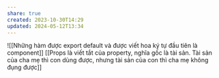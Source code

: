 ```yaml
---
share: true
created: 2023-10-30T14:29
updated: 2024-05-12T13:34
---
```

![[Những hàm được export default và được viết hoa ký tự đầu tiên là component]]
[[Props là viết tắt của property, nghĩa gốc là tài sản. Tài sản của cha mẹ thì con dùng được, nhưng tài sản của con thì cha mẹ không đụng được]]
